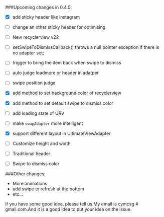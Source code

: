 ###Upcoming changes in 0.4.0:
- [x] add sticky header like instagram
- [ ] change an other sticky header for optimising
- [ ] New recyclerview v22
- [ ] setSwipeToDismissCallback() throws a null pointer exception if there is no adapter set;
- [ ] trigger to bring the item back when swipe to dismiss
- [ ] auto judge loadmore or header in adatper
- [ ] swipe position judge
- [x] add method to set background color of recyclerview
- [x] add method to set default swipe to dismiss color
- [ ] add loading state of URV
- [ ] make ``swapAdapter`` more intelligent 
- [x] support different layout in UltimateViewAdapter
- [ ] Customize height and width
- [ ] Traditional header
- [ ] Swipe to dismiss color
 


###Other changes:
* More animations
* add swipe to refresh at the bottom
* etc...  




If you have some good idea, please tell us.My email is cymcsg # gmail.com.And it is a good idea to put your idea on the issue.
